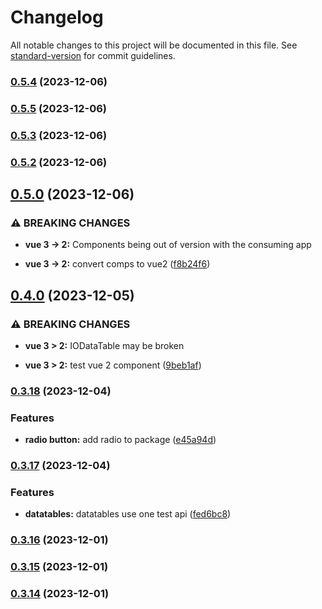 # Changelog

All notable changes to this project will be documented in this file. See [standard-version](https://github.com/conventional-changelog/standard-version) for commit guidelines.

### [0.5.4](https://github.com/tejas-encora/IO-Component-Library/compare/v0.5.5...v0.5.4) (2023-12-06)

### [0.5.5](https://github.com/tejas-encora/IO-Component-Library/compare/v0.5.3...v0.5.5) (2023-12-06)

### [0.5.3](https://github.com/tejas-encora/IO-Component-Library/compare/v0.5.2...v0.5.3) (2023-12-06)

### [0.5.2](https://github.com/tejas-encora/IO-Component-Library/compare/v0.5.0...v0.5.2) (2023-12-06)

## [0.5.0](https://github.com/tejas-encora/IO-Component-Library/compare/v0.4.0...v0.5.0) (2023-12-06)


### ⚠ BREAKING CHANGES

* **vue 3 -> 2:** Components being out of version with the consuming app

* **vue 3 -> 2:** convert comps to vue2 ([f8b24f6](https://github.com/tejas-encora/IO-Component-Library/commit/f8b24f609dd1f19955438b72841cfac02a0097a1))

## [0.4.0](https://github.com/tejas-encora/IO-Component-Library/compare/v0.3.18...v0.4.0) (2023-12-05)


### ⚠ BREAKING CHANGES

* **vue 3 > 2:** IODataTable may be broken

* **vue 3 > 2:** test vue 2 component ([9beb1af](https://github.com/tejas-encora/IO-Component-Library/commit/9beb1af4b3b41fcd7549ce22c01fc384ec24427e))

### [0.3.18](https://github.com/tejas-encora/IO-Component-Library/compare/v0.3.17...v0.3.18) (2023-12-04)


### Features

* **radio button:** add radio to package ([e45a94d](https://github.com/tejas-encora/IO-Component-Library/commit/e45a94d55d0b0d4f74fe6f9a79b108931cdb0419))

### [0.3.17](https://github.com/tejas-encora/IO-Component-Library/compare/v0.3.16...v0.3.17) (2023-12-04)


### Features

* **datatables:** datatables use one test api ([fed6bc8](https://github.com/tejas-encora/IO-Component-Library/commit/fed6bc8127991a4d1baf67c32755a5d8c84a0d30))

### [0.3.16](https://github.com/tejas-encora/IO-Component-Library/compare/v0.3.15...v0.3.16) (2023-12-01)

### [0.3.15](https://github.com/tejas-encora/IO-Component-Library/compare/v0.3.13...v0.3.15) (2023-12-01)

### [0.3.14](https://github.com/tejas-encora/IO-Component-Library/compare/v0.3.13...v0.3.14) (2023-12-01)

